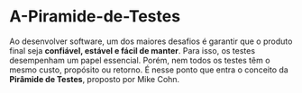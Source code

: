 # A-Piramide-de-Testes
Ao desenvolver software, um dos maiores desafios é garantir que o produto final seja **confiável, estável e fácil de manter**.   Para isso, os testes desempenham um papel essencial. Porém, nem todos os testes têm o mesmo custo, propósito ou retorno.   É nesse ponto que entra o conceito da **Pirâmide de Testes**, proposto por Mike Cohn.
